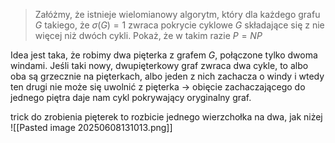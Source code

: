 > Załóżmy, że istnieje wielomianowy algorytm, który dla każdego grafu $G$ takiego, że $\sigma(G)=1$ zwraca pokrycie cyklowe $G$ składające się z nie więcej niż dwóch cykli. Pokaż, że w takim razie $P=NP$

Idea jest taka, że robimy dwa pięterka z grafem $G$, połączone tylko dwoma windami. Jeśli taki nowy, dwupięterkowy graf zwraca dwa cykle, to albo oba są grzecznie na pięterkach, albo jeden z nich zachacza o windy i wtedy ten drugi nie może się uwolnić z pięterka -> obięcie zachaczającego do jednego piętra daje nam cykl pokrywający oryginalny graf.


trick do zrobienia pięterek to rozbicie jednego wierzchołka na dwa, jak niżej
![[Pasted image 20250608131013.png]]

